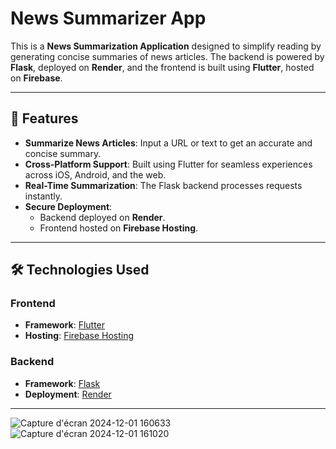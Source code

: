 # News Summarizer App

This is a **News Summarization Application** designed to simplify reading by generating concise summaries of news articles. The backend is powered by **Flask**, deployed on **Render**, and the frontend is built using **Flutter**, hosted on **Firebase**.

---

## 🚀 Features

- **Summarize News Articles**: Input a URL or text to get an accurate and concise summary.
- **Cross-Platform Support**: Built using Flutter for seamless experiences across iOS, Android, and the web.
- **Real-Time Summarization**: The Flask backend processes requests instantly.
- **Secure Deployment**:
  - Backend deployed on **Render**.
  - Frontend hosted on **Firebase Hosting**.

---

## 🛠️ Technologies Used

### Frontend
- **Framework**: [Flutter](https://flutter.dev)
- **Hosting**: [Firebase Hosting](https://firebase.google.com/products/hosting)

### Backend
- **Framework**: [Flask](https://flask.palletsprojects.com/)
- **Deployment**: [Render](https://render.com)

---
![Capture d'écran 2024-12-01 160633](https://github.com/user-attachments/assets/789548f0-25c1-46f6-82b0-84c248848510)
![Capture d'écran 2024-12-01 161020](https://github.com/user-attachments/assets/4532f16d-b3eb-4bc4-b058-759fb7445eb0)


